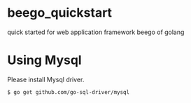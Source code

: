 # beego_quickstart
quick started for web application framework beego of golang

# Using Mysql

Please install Mysql driver.

```
$ go get github.com/go-sql-driver/mysql
```